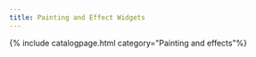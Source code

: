 ```yaml
---
title: Painting and Effect Widgets
---
```

{% include catalogpage.html category="Painting and effects"%}
